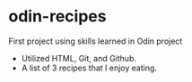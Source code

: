 # odin-recipes
First project using skills learned in Odin project

  - Utilized HTML, Git, and Github.
  - A list of 3 recipes that I enjoy eating.
